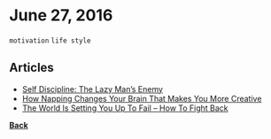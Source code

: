 # June 27, 2016

`motivation` `life style`

## Articles

- [Self Discipline: The Lazy Man’s Enemy](http://www.lifehack.org/articles/communication/self-discipline-the-lazy-mans-enemy.html)
- [How Napping Changes Your Brain That Makes You More Creative](http://www.lifehack.org/409580/how-napping-changes-your-brain-that-makes-you-more-creative)
- [The World Is Setting You Up To Fail – How To Fight Back](http://www.lifehack.org/409476/the-world-is-setting-you-up-to-fail-how-to-fight-back)


[__Back__](../README.md)
